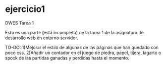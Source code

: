 # ejercicio1
DWES Tarea 1

Esto es una parte (está incompleta) de la tarea 1 de la asignatura de desarrollo web en entorno servidor.


TO-DO:
1)Mejorar el estilo de algunas de las páginas que han quedado con poco css.
2)Añadir un contador en el juego de piedra, papel, tijera, lagarto o spock de las partidas ganadas y perdidas hasta el momento.
